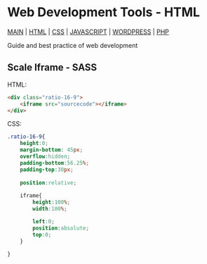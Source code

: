 # Web Development Tools - HTML

[MAIN](https://github.com/marcumali/wiki) | [HTML](https://github.com/marcumali/wiki-html) | [CSS](http://www.google.com/) | [JAVASCRIPT](http://www.google.com/) | [WORDPRESS](http://www.google.com/) | [PHP](http://www.google.com/)

Guide and best practice of web development

## Scale Iframe - SASS
HTML:
```html
<div class="ratio-16-9">
	<iframe src="sourcecode"></iframe>
</div>
```

CSS:
```css
.ratio-16-9{
	height:0;
	margin-bottom: 45px;
	overflow:hidden;
	padding-bottom:56.25%;
	padding-top:30px;
  
	position:relative;
  
	iframe{
		height:100%;
		width:100%;

		left:0;
		position:absolute;
		top:0;
	}
  
}
```
